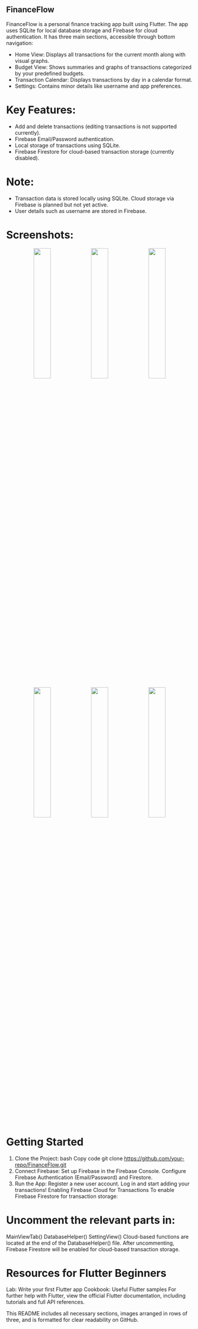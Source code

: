 ## FinanceFlow
FinanceFlow is a personal finance tracking app built using Flutter. The app uses SQLite for local database storage and Firebase for cloud authentication. It has three main sections, accessible through bottom navigation:

 - Home View: Displays all transactions for the current month along with visual graphs.
 - Budget View: Shows summaries and graphs of transactions categorized by your predefined budgets.
 - Transaction Calendar: Displays transactions by day in a calendar format.
 - Settings: Contains minor details like username and app preferences.

# Key Features:
 - Add and delete transactions (editing transactions is not supported currently).
 - Firebase Email/Password authentication.
 - Local storage of transactions using SQLite.
 - Firebase Firestore for cloud-based transaction storage (currently disabled).

# Note:
 - Transaction data is stored locally using SQLite. Cloud storage via Firebase is planned but not yet active.
 - User details such as username are stored in Firebase.

# Screenshots:
<p align="center"> <img src="https://github.com/user-attachments/assets/2794b5b8-2326-41f9-953f-d34311955af6" width="30%" /> <img src="https://github.com/user-attachments/assets/2d9b77c6-a041-4e5e-8b42-fb337130a01f" width="30%" /> <img src="https://github.com/user-attachments/assets/0985d28d-1d23-4b54-9b62-af06c07f6f66" width="30%" /> </p> <p align="center"> <img src="https://github.com/user-attachments/assets/2bafbc00-40fc-4f06-b3d1-de8ecdb41776" width="30%" /> <img src="https://github.com/user-attachments/assets/2e821c28-ec86-460a-9b26-42d4fb3f0383" width="30%" /> <img src="https://github.com/user-attachments/assets/a2dd6c22-1b75-4160-ac1f-18c51edc15be" width="30%" /> </p>

# Getting Started
1. Clone the Project:
bash
Copy code
git clone https://github.com/your-repo/FinanceFlow.git
2. Connect Firebase:
Set up Firebase in the Firebase Console.
Configure Firebase Authentication (Email/Password) and Firestore.
3. Run the App:
Register a new user account.
Log in and start adding your transactions!
Enabling Firebase Cloud for Transactions
To enable Firebase Firestore for transaction storage:

# Uncomment the relevant parts in:
MainViewTab()
DatabaseHelper()
SettingView()
Cloud-based functions are located at the end of the DatabaseHelper() file.
After uncommenting, Firebase Firestore will be enabled for cloud-based transaction storage.


# Resources for Flutter Beginners
Lab: Write your first Flutter app
Cookbook: Useful Flutter samples
For further help with Flutter, view the official Flutter documentation, including tutorials and full API references.

This README includes all necessary sections, images arranged in rows of three, and is formatted for clear readability on GitHub.
